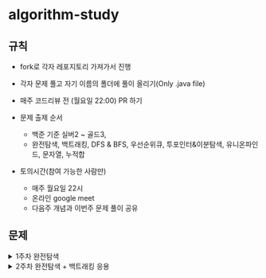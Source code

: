 # algorithm-study

## 규칙
- fork로 각자 레포지토리 가져가서 진행 
- 각자 문제 풀고 자기 이름의 폴더에 풀이 올리기(Only .java file)
- 매주 코드리뷰 전 (월요일 22:00) PR 하기 
 
- 문제 출제 순서
  - 백준 기준 실버2 ~ 골드3,
  - 완전탐색, 백트래킹, DFS & BFS, 우선순위큐, 투포인터&이분탐색, 유니온파인드, 문자열, 누적합
 - 토의시간(참여 가능한 사람만)
   - 매주 월요일 22시
   - 온라인 google meet 
   - 다음주 개념과 이번주 문제 풀이 공유

## 문제
 <details> <summary> 1주차 완전탐색 </summary> 

 - [퇴사](https://www.acmicpc.net/problem/14501)
 - [N과 M (순열)](https://www.acmicpc.net/problem/15654)
 - [N과 M (조합)](https://www.acmicpc.net/problem/15655)
 - [N과 M (9)](https://www.acmicpc.net/problem/15663)
 - [N과 M (10)](https://www.acmicpc.net/problem/15664)
 - [동전 게임](https://www.acmicpc.net/problem/9079)
 - [호석이 두 마리 치킨](https://www.acmicpc.net/problem/21278)
 - [종이조각](https://www.acmicpc.net/problem/14391)

 </details>
 <details> <summary> 2주차 완전탐색 + 백트래킹 응용 </summary> 

 - [괄호 추가하기](https://www.acmicpc.net/problem/16637)
 - [달이 차오른다, 가자](https://www.acmicpc.net/problem/1194)
 - [짠돌이 호석](https://www.acmicpc.net/problem/21277)
 - [스티커 붙이기](https://www.acmicpc.net/problem/18808)
 - [알파 틱택토](https://www.acmicpc.net/problem/16571)

 </details> 
 

